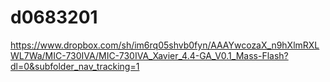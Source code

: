 # d0683201

https://www.dropbox.com/sh/im6rq05shvb0fyn/AAAYwcozaX_n9hXlmRXLWL7Wa/MIC-730IVA/MIC-730IVA_Xavier_4.4-GA_V0.1_Mass-Flash?dl=0&subfolder_nav_tracking=1

